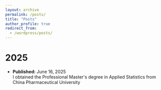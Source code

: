 ```yaml
---
layout: archive
permalink: /posts/
title: "Posts"
author_profile: true
redirect_from:
  - /wordpress/posts/
---
```


2025
======
* **Published:** June 16, 2025<br>I obtained the Professional Master's degree in Applied Statistics from China Pharmaceutical University
